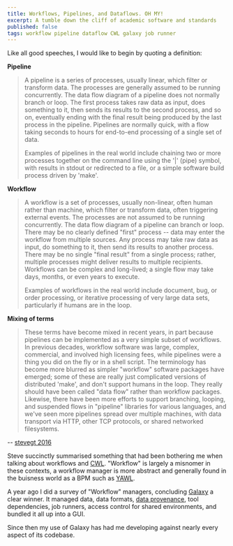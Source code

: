 ```yaml
---
title: Workflows, Pipelines, and Dataflows. OH MY!
excerpt: A tumble down the cliff of academic software and standards
published: false
tags: workflow pipeline dataflow CWL galaxy job runner
---
```


Like all good speeches, I would like to begin by quoting a definition:

__Pipeline__
>A pipeline is a series of processes, usually linear, which filter or transform data. The processes are generally assumed to be running concurrently. The data flow diagram of a pipeline does not normally branch or loop. The first process takes raw data as input, does something to it, then sends its results to the second process, and so on, eventually ending with the final result being produced by the last process in the pipeline. Pipelines are normally quick, with a flow taking seconds to hours for end-to-end processing of a single set of data.
>
>Examples of pipelines in the real world include chaining two or more processes together on the command line using the '|' (pipe) symbol, with results in stdout or redirected to a file, or a simple software build process driven by 'make'.

__Workflow__
>A workflow is a set of processes, usually non-linear, often human rather than machine, which filter or transform data, often triggering external events. The processes are not assumed to be running concurrently. The data flow diagram of a pipeline can branch or loop. There may be no clearly defined "first" process -- data may enter the workflow from multiple sources. Any process may take raw data as input, do something to it, then send its results to another process. There may be no single "final result" from a single process; rather, multiple processes might deliver results to multiple recipients. Workflows can be complex and long-lived; a single flow may take days, months, or even years to execute.
>
>Examples of workflows in the real world include document, bug, or order processing, or iterative processing of very large data sets, particularly if humans are in the loop.

__Mixing of terms__
>These terms have become mixed in recent years, in part because pipelines can be implemented as a very simple subset of workflows. In previous decades, workflow software was large, complex, commercial, and involved high licensing fees, while pipelines were a thing you did on the fly or in a shell script. The terminology has become more blurred as simpler "workflow" software packages have emerged; some of these are really just complicated versions of distributed 'make', and don't support humans in the loop. They really should have been called "data flow" rather than workflow packages. Likewise, there have been more efforts to support branching, looping, and suspended flows in "pipeline" libraries for various languages, and we've seen more pipelines spread over multiple machines, with data transport via HTTP, other TCP protocols, or shared networked filesystems.

-- [stevegt 2016](https://www.biostars.org/p/17696/#203354)

Steve succinctly summarised something that had been bothering me when talking about workflows and [CWL](https://github.com/common-workflow-language/common-workflow-language). "Workflow" is largely a misnomer in these contexts, a workflow manager is more abstract and generally found in the buisness world as a BPM such as [YAWL](http://www.yawlfoundation.org/).

A year ago I did a survey of "Workflow" managers, concluding [Galaxy](https://galaxyproject.org/) a clear winner. It managed data, data formats, [data provenance](https://en.wikipedia.org/wiki/Data_lineage#Data_Provenance), tool dependencies, job runners, access control for shared environments, and bundled it all up into a GUI.

Since then my use of Galaxy has had me developing against nearly every aspect of its codebase. 
